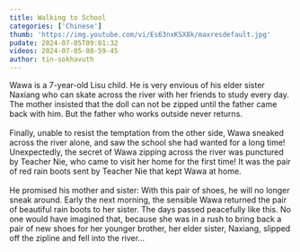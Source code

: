 ```yaml
---
title: Walking to School
categories: ['Chinese']
thumb: 'https://img.youtube.com/vi/Es63nxKSX8k/maxresdefault.jpg'
pudate: 2024-07-05T09:01:32
videos: 2024-07-05-08-59-45
author: tin-sokhavuth
---
```

Wawa is a 7-year-old Lisu child. He is very envious of his elder sister Naxiang who can skate across the river with her friends to study every day. The mother insisted that the doll can not be zipped until the father came back with him. But the father who works outside never returns.
<br/><br/>
Finally, unable to resist the temptation from the other side, Wawa sneaked across the river alone, and saw the school she had wanted for a long time! Unexpectedly, the secret of Wawa zipping across the river was punctured by Teacher Nie, who came to visit her home for the first time! It was the pair of red rain boots sent by Teacher Nie that kept Wawa at home.
<br/><br/>
He promised his mother and sister: With this pair of shoes, he will no longer sneak around.
Early the next morning, the sensible Wawa returned the pair of beautiful rain boots to her sister.
The days passed peacefully like this. No one would have imagined that, because she was in a rush to bring back a pair of new shoes for her younger brother, her elder sister, Naxiang, slipped off the zipline and fell into the river...
